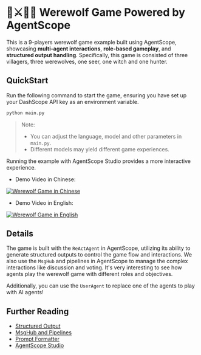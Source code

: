 # 🐺⚔️👨‍🌾 Werewolf Game Powered by AgentScope

This is a 9-players werewolf game example built using AgentScope, showcasing **multi-agent interactions**,
**role-based gameplay**, and **structured output handling**.
Specifically, this game is consisted of three villagers, three werewolves, one seer, one witch and one hunter.

## QuickStart

Run the following command to start the game, ensuring you have set up your DashScope API key as an environment variable.

```bash
python main.py
```

> Note:
> - You can adjust the language, model and other parameters in `main.py`.
> - Different models may yield different game experiences.

Running the example with AgentScope Studio provides a more interactive experience.

- Demo Video in Chinese:

[![Werewolf Game in Chinese](https://img.alicdn.com/imgextra/i3/6000000007235/O1CN011pK6Be23JgcdLWmLX_!!6000000007235-0-tbvideo.jpg)](https://cloud.video.taobao.com/vod/KxyR66_CWaWwu76OPTvOV2Ye1Gas3i5p4molJtzhn_s.mp4)

- Demo Video in English:

[![Werewolf Game in English](https://img.alicdn.com/imgextra/i3/6000000007389/O1CN011alyGK24SDcFBzHea_!!6000000007389-0-tbvideo.jpg)](https://cloud.video.taobao.com/vod/bMiRTfxPg2vm76wEoaIP2eJfkCi8CUExHRas-1LyK1I.mp4)

## Details

The game is built with the ``ReActAgent`` in AgentScope, utilizing its ability to generate structured outputs to
control the game flow and interactions.
We also use the ``MsgHub`` and pipelines in AgentScope to manage the complex interactions like discussion and voting.
It's very interesting to see how agents play the werewolf game with different roles and objectives.

Additionally, you can use the ``UserAgent`` to replace one of the agents to play with AI agents!


## Further Reading

- [Structured Output](https://doc.agentscope.io/tutorial/task_agent.html#structured-output)
- [MsgHub and Pipelines](https://doc.agentscope.io/tutorial/task_pipeline.html)
- [Prompt Formatter](https://doc.agentscope.io/tutorial/task_prompt.html)
- [AgentScope Studio](https://doc.agentscope.io/tutorial/task_studio.html)
